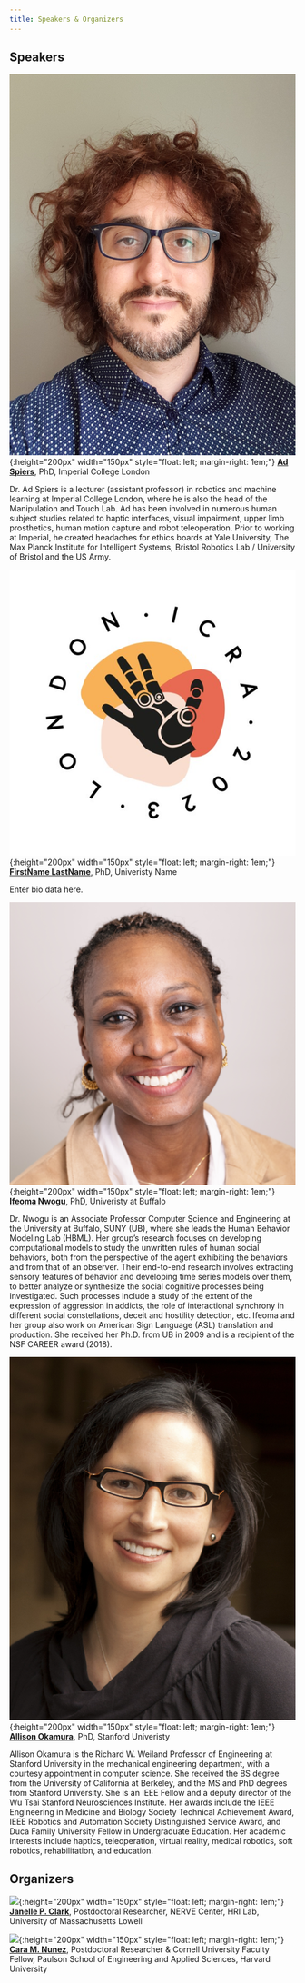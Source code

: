 ```yaml
---
title: Speakers & Organizers
---
```


## Speakers


![](/assets/images/aspiers.jpg){:height="200px" width="150px" style="float: left; margin-right: 1em;"}
**[Ad Spiers](https://www.imperial.ac.uk/people/a.spiers)**, PhD, Imperial College London

Dr. Ad Spiers is a lecturer (assistant professor) in robotics and machine learning at Imperial College London, where he is also the head of the Manipulation and Touch Lab. Ad has been involved in numerous human subject studies related to haptic interfaces, visual impairment, upper limb prosthetics, human motion capture and robot teleoperation. Prior to working at Imperial, he created headaches for ethics boards at Yale University, The Max Planck Institute for Intelligent Systems, Bristol Robotics Lab / University of Bristol and the US Army. 

![](/assets/images/RoundLogoJPG.jpg){:height="200px" width="150px" style="float: left; margin-right: 1em;"}
**[FirstName LastName](https://www.icra2023.org/)**, PhD, Univeristy Name

Enter bio data here.

![](/assets/images/inwogu.jpg){:height="200px" width="150px" style="float: left; margin-right: 1em;"}
**[Ifeoma Nwogu](https://engineering.buffalo.edu/computer-science-engineering/people/faculty-directory.host.html/content/shared/engineering/computer-science-engineering/profiles/faculty/nwogu-ifeoma.detail.html)**, PhD, Univeristy at Buffalo

Dr. Nwogu is an Associate Professor Computer Science and Engineering at the University at Buffalo, SUNY (UB), where she leads the Human Behavior Modeling Lab (HBML). Her group’s research focuses on developing computational models to study the unwritten rules of human social behaviors, both from the perspective of the agent exhibiting the behaviors and from that of an observer. Their end-to-end research involves extracting sensory features of behavior and developing time series models over them, to better analyze or synthesize the social cognitive processes being investigated. Such processes include a study of the extent of the expression of aggression in addicts, the role of interactional synchrony in different social constellations, deceit and hostility detection, etc. Ifeoma and her group also work on American Sign Language (ASL) translation and production. She received her Ph.D. from UB in 2009 and is a recipient of the NSF CAREER award (2018).


![](/assets/images/aokamura.jpg){:height="200px" width="150px" style="float: left; margin-right: 1em;"}
**[Allison Okamura](https://charm.stanford.edu/Main/AllisonOkamura/)**, PhD, Stanford Univeristy

Allison Okamura is the Richard W. Weiland Professor of Engineering at Stanford University in the mechanical engineering department, with a courtesy appointment in computer science. She received the BS degree from the University of California at Berkeley, and the MS and PhD degrees from Stanford University. She is an IEEE Fellow and a deputy director of the Wu Tsai Stanford Neurosciences Institute. Her awards include the IEEE Engineering in Medicine and Biology Society Technical Achievement Award, IEEE Robotics and Automation Society Distinguished Service Award, and Duca Family University Fellow in Undergraduate Education. Her academic interests include haptics, teleoperation, virtual reality, medical robotics, soft robotics, rehabilitation, and education.


## Organizers

![](/assets/images/jclark.jpg){:height="200px" width="150px" style="float: left; margin-right: 1em;"}
**[Janelle P. Clark](http://www.linkedin.com/in/janelle-clark)**, Postdoctoral Researcher, NERVE Center, HRI Lab, University of Massachusetts Lowell


![](/assets/images/cnunez.jpg){:height="200px" width="150px" style="float: left; margin-right: 1em;"}
**[Cara M. Nunez](https://www.linkedin.com/in/caramnunez/)**, Postdoctoral Researcher & Cornell University Faculty Fellow, Paulson School of Engineering and Applied Sciences, Harvard University
